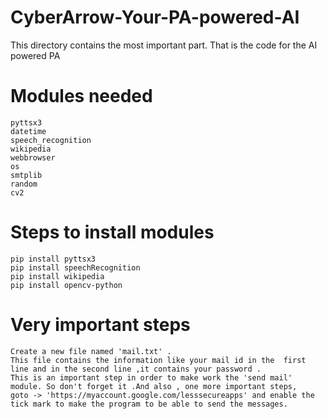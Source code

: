 # CyberArrow-Your-PA-powered-AI  
This directory contains the most important part. That is the code for the AI powered PA
# Modules needed 
    pyttsx3 
    datetime
    speech_recognition  
    wikipedia
    webbrowser   
    os
    smtplib
    random 
    cv2  
# Steps to install modules

    pip install pyttsx3 
    pip install speechRecognition
    pip install wikipedia 
    pip install opencv-python
# Very important steps
    Create a new file named 'mail.txt' . 
    This file contains the information like your mail id in the  first line and in the second line ,it contains your password .
    This is an important step in order to make work the 'send mail' module. So don't forget it .And also , one more important steps, 
    goto -> 'https://myaccount.google.com/lesssecureapps' and enable the tick mark to make the program to be able to send the messages.
 
  
